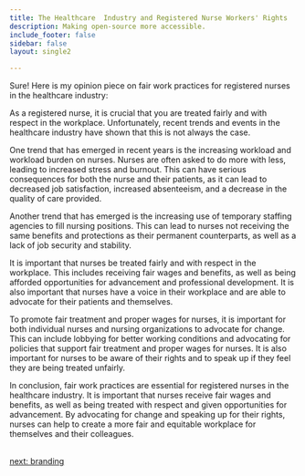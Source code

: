 ```yaml
---
title: The Healthcare  Industry and Registered Nurse Workers' Rights
description: Making open-source more accessible.
include_footer: false
sidebar: false
layout: single2

---
```



<p>
Sure! Here is my opinion piece on fair work practices for registered nurses in the healthcare industry:

As a registered nurse, it is crucial that you are treated fairly and with respect in the workplace. Unfortunately, recent trends and events in the healthcare industry have shown that this is not always the case.

One trend that has emerged in recent years is the increasing workload and workload burden on nurses. Nurses are often asked to do more with less, leading to increased stress and burnout. This can have serious consequences for both the nurse and their patients, as it can lead to decreased job satisfaction, increased absenteeism, and a decrease in the quality of care provided.

Another trend that has emerged is the increasing use of temporary staffing agencies to fill nursing positions. This can lead to nurses not receiving the same benefits and protections as their permanent counterparts, as well as a lack of job security and stability.

It is important that nurses be treated fairly and with respect in the workplace. This includes receiving fair wages and benefits, as well as being afforded opportunities for advancement and professional development. It is also important that nurses have a voice in their workplace and are able to advocate for their patients and themselves.

To promote fair treatment and proper wages for nurses, it is important for both individual nurses and nursing organizations to advocate for change. This can include lobbying for better working conditions and advocating for policies that support fair treatment and proper wages for nurses. It is also important for nurses to be aware of their rights and to speak up if they feel they are being treated unfairly.

In conclusion, fair work practices are essential for registered nurses in the healthcare industry. It is important that nurses receive fair wages and benefits, as well as being treated with respect and given opportunities for advancement. By advocating for change and speaking up for their rights, nurses can help to create a more fair and equitable workplace for themselves and their colleagues.

<br>
<a href="https://workdojos.com/registerednurse/branding">next: branding</a>
</p>